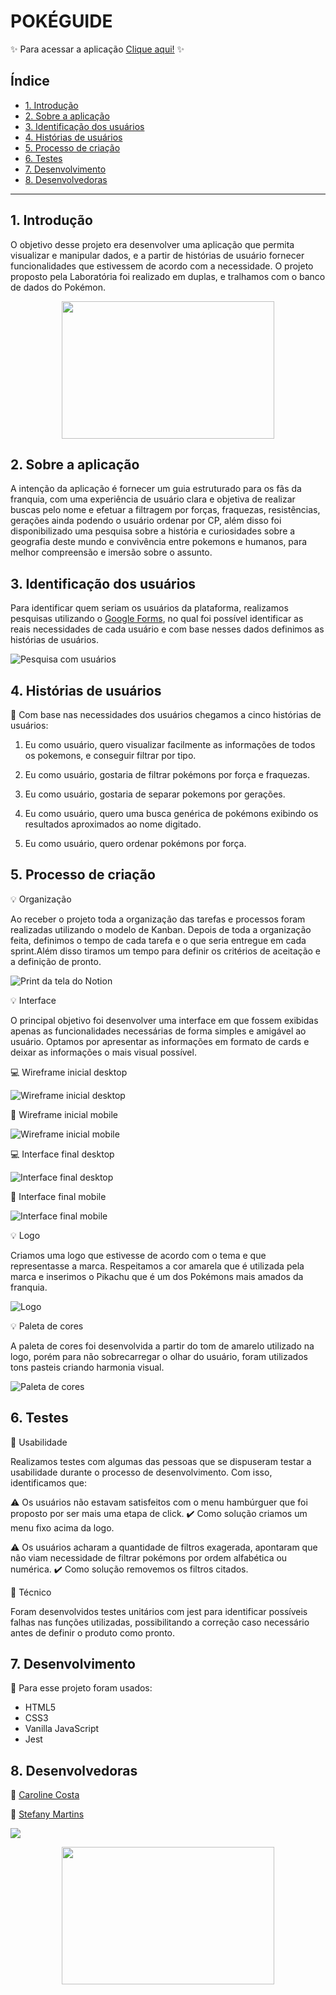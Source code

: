 # POKÉGUIDE

✨ Para acessar a aplicação [Clique aqui!]() ✨

## Índice

* [1. Introdução](#1-introdução)
* [2. Sobre a aplicação](#2-sobre-a-aplicação)
* [3. Identificação dos usuários](#3-identificação-dos-usuários)
* [4. Histórias de usuários](#4-histórias-de-usuários)
* [5. Processo de criação](#5-processo-de-criação)
* [6. Testes](#6-testes)
* [7. Desenvolvimento](#7-desenvolvimento)
* [8. Desenvolvedoras](#8-desenvolvedoras)


***

## 1. Introdução

 O objetivo desse projeto era desenvolver uma aplicação que permita visualizar e manipular dados, e a partir de histórias de usuário fornecer funcionalidades que estivessem de acordo com a necessidade.
 O projeto proposto pela Laboratória foi realizado em duplas, e tralhamos com o banco de dados do Pokémon.
 
 <p align="center">
 <img src="https://media1.giphy.com/media/13G7hmmFr9yuxG/giphy.gif" width=340 height=220 frameBorder="0"></img>
 </p>
 


## 2. Sobre a aplicação

A intenção da aplicação é fornecer um guia estruturado para os fãs da franquia, com uma experiência de usuário clara e objetiva de realizar buscas pelo nome e efetuar a filtragem por forças, fraquezas, resistências, gerações ainda podendo o usuário ordenar por CP, além disso foi disponibilizado uma pesquisa sobre a história e curiosidades sobre a geografia deste mundo e convivência entre pokemons e humanos, para melhor compreensão e imersão sobre o assunto.

## 3. Identificação dos usuários

Para identificar quem seriam os usuários da plataforma, realizamos pesquisas utilizando o [Google Forms](https://www.google.com/forms/about/), no qual foi possível identificar as reais necessidades de cada usuário e com base nesses dados definimos as histórias de usuários.

 ![Pesquisa com usuários](src/assets/assets-readme/pesquisa-usuários.png)

## 4. Histórias de usuários

 🔎 Com base nas necessidades dos usuários chegamos a cinco histórias de usuários:

 1. Eu como usuário, quero visualizar facilmente as informações de todos os pokemons, e conseguir filtrar por tipo.

 2. Eu como usuário, gostaria de filtrar pokémons por força e fraquezas.

 3. Eu como usuário, gostaria de separar pokemons por gerações.

 4. Eu como usuário, quero uma busca genérica de pokémons exibindo os resultados aproximados ao nome digitado.

 5. Eu como usuário, quero ordenar pokémons por força.

## 5. Processo de criação

 💡 Organização 

 Ao receber o projeto toda a organização das tarefas e processos foram realizadas utilizando o modelo de Kanban. Depois de toda a organização feita, definimos o tempo de cada tarefa e o que seria entregue em cada sprint.Além disso tiramos um tempo para definir os critérios de aceitação e a definição de pronto.

 ![Print da tela do Notion](src/assets/assets-readme/notion.png)

 💡 Interface

 O principal objetivo foi desenvolver uma interface em que fossem exibidas apenas as funcionalidades necessárias de forma simples e amigável ao usuário. Optamos por apresentar as informações em formato de cards e deixar as informações o mais visual possível. 

 💻 Wireframe inicial desktop

![Wireframe inicial desktop](src/assets/assets-readme/wireframe-desktop.png)

 📱 Wireframe inicial mobile

![Wireframe inicial mobile](src/assets/assets-readme/wireframe-mobile.png)

 💻 Interface final desktop

![Interface final desktop](src/assets/assets-readme/interface-desktop-pokeguide.png)

 📱 Interface final mobile

![Interface final mobile](src/assets/assets-readme/interface-mobile-pokeguide.png)

 💡 Logo

 Criamos uma logo que estivesse de acordo com o tema e que representasse a marca. Respeitamos a cor amarela que é utilizada pela marca e inserimos o Pikachu que é um dos Pokémons mais amados da franquia.

 ![Logo](src/assets/pokeguide-logo.png)
 
 💡 Paleta de cores
 
 A paleta de cores foi desenvolvida a partir do tom de amarelo utilizado na logo, porém para não sobrecarregar o olhar do usuário, foram utilizados tons pasteis criando harmonia visual.

 ![Paleta de cores](src/assets/assets-readme/data-lovers-palett.jpeg)


 ## 6. Testes

 🔎 Usabilidade

 Realizamos testes com algumas das pessoas que se dispuseram testar a usabilidade durante o processo de desenvolvimento. Com isso, identificamos que: 

 ⚠️ Os usuários não estavam satisfeitos com o menu hambúrguer que foi proposto por ser mais uma etapa de click.
 ✔️ Como solução criamos um menu fixo acima da logo.

 ⚠️ Os usuários acharam a quantidade de filtros exagerada, apontaram que não viam necessidade de filtrar pokémons por ordem alfabética ou numérica.
 ✔️ Como solução removemos os filtros citados.

 🔎 Técnico

 Foram desenvolvidos testes unitários com jest para identificar possíveis falhas nas funções utilizadas, possibilitando a correção caso necessário antes de definir o produto como pronto.

 ## 7. Desenvolvimento

 🔧 Para esse projeto foram usados:

* HTML5
* CSS3
* Vanilla JavaScript
* Jest

 ## 8. Desenvolvedoras

 👩 [Caroline Costa](https://github.com/CarolineSCosta)

 👩 [Stefany Martins](https://github.com/martinstfn)
 

 
 <img src="https://github.com/martinstfn/SAP005-data-lovers/blob/master/src/assets/assets-readme/gifdupla.gif">

 <p align="center">
 <img src="https://media2.giphy.com/media/10LKovKon8DENq/giphy.gif" width=340 height=220 frameBorder="0"></img>
 </p>
